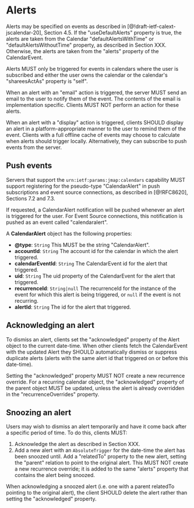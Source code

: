 # Alerts

Alerts may be specified on events as described in [@!draft-ietf-calext-jscalendar-20], Section 4.5. If the "useDefaultAlerts" property is true, the alerts are taken from the Calendar "defaultAlertsWithTime" or "defaultAlertsWithoutTime" property, as described in Section XXX. Otherwise, the alerts are taken from the "alerts" property of the CalendarEvent.

Alerts MUST only be triggered for events in calendars where the user is subscribed and either the user owns the calendar or the calendar's "shareesActAs" property is "self".

When an alert with an "email" action is triggered, the server MUST send an email to the user to notify them of the event. The contents of the email is implementation specific. Clients MUST NOT perform an action for these alerts.

When an alert with a "display" action is triggered, clients SHOULD display an alert in a platform-appropriate manner to the user to remind them of the event. Clients with a full offline cache of events may choose to calculate when alerts should trigger locally. Alternatively, they can subscribe to push events from the server.

## Push events

Servers that support the `urn:ietf:params:jmap:calendars` capability MUST support registering for the pseudo-type "CalendarAlert" in push subscriptions and event source connections, as described in [@!RFC8620], Sections 7.2 and 7.3.

If requested, a CalendarAlert notification will be pushed whenever an alert is triggered for the user. For Event Source connections, this notification is pushed as an event called "calendaralert".

A **CalendarAlert** object has the following properties:

- **@type**: `String`
  This MUST be the string "CalendarAlert".
- **accountId**: `String`
  The account id for the calendar in which the alert triggered.
- **calendarEventId**: `String`
  The CalendarEvent id for the alert that triggered.
- **uid**: `String`
  The uid property of the CalendarEvent for the alert that triggered.
- **recurrenceId**: `String|null`
  The recurrenceId for the instance of the event for which this alert is being
  triggered, or `null` if the event is not recurring.
- **alertId**: `String`
  The id for the alert that triggered.


## Acknowledging an alert

To dismiss an alert, clients set the "acknowledged" property of the Alert object to the current date-time. When other clients fetch the CalendarEvent with the updated Alert they SHOULD automatically dismiss or suppress duplicate alerts (alerts with the same alert id that triggered on or before this date-time).

Setting the "acknowledged" property MUST NOT create a new recurrence override. For a recurring calendar object, the "acknowledged" property of the parent object MUST be updated, unless the alert is already overridden in the "recurrenceOverrides" property.

## Snoozing an alert

Users may wish to dismiss an alert temporarily and have it come back after a specific period of time. To do this, clients MUST:

1. Acknowledge the alert as described in Section XXX.
2. Add a new alert with an `AbsoluteTrigger` for the date-time the alert has been snoozed until. Add a "relatedTo" property to the new alert, setting the "parent" relation to point to the original alert. This MUST NOT create a new recurrence override; it is added to the same "alerts" property that contains the alert being snoozed.

When acknowledging a snoozed alert (i.e. one with a parent relatedTo pointing to the original alert), the client SHOULD delete the alert rather than setting the "acknowledged" property.
